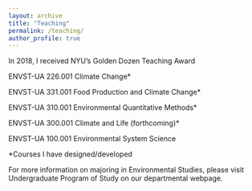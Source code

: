 ```yaml
---
layout: archive
title: "Teaching"
permalink: /teaching/
author_profile: true
---
```


In 2018, I received NYU’s Golden Dozen Teaching Award

ENVST-UA 226.001 Climate Change*

ENVST-UA 331.001 Food Production and Climate Change*

ENVST-UA 310.001 Environmental Quantitative Methods*

ENVST-UA 300.001 Climate and Life (forthcoming)*

ENVST-UA 100.001 Environmental System Science

*Courses I have designed/developed

For more information on majoring in Environmental Studies, please visit Undergraduate Program of Study on our departmental webpage.

